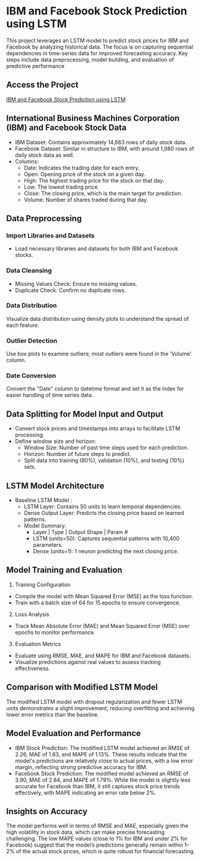 # IBM and Facebook Stock Prediction using LSTM
This project leverages an LSTM model to predict stock prices for IBM and Facebook by analyzing historical data. 
The focus is on capturing sequential dependencies in time-series data for improved forecasting accuracy. Key steps include data preprocessing, model building, and evaluation of predictive performance

## Access the Project
[IBM and Facebook Stock Prediction using LSTM](https://colab.research.google.com/drive/12f44JQHXEqdZugxM_URas3coyr70HwxR?usp=sharing)

## International Business Machines Corporation (IBM) and Facebook Stock Data
- IBM Dataset: Contains approximately 14,663 rows of daily stock data.
- Facebook Dataset: Similar in structure to IBM, with around 1,980 rows of daily stock data as well.
- Columns:
  - Date: Indicates the trading date for each entry.
  - Open: Opening price of the stock on a given day.
  - High: The highest trading price for the stock on that day.
  - Low: The lowest trading price.
  - Close: The closing price, which is the main target for prediction.
  - Volume: Number of shares traded during that day.

## Data Preprocessing
### Import Libraries and Datasets
- Load necessary libraries and datasets for both IBM and Facebook stocks.
### Data Cleansing
- Missing Values Check: Ensure no missing values.
- Duplicate Check: Confirm no duplicate rows.
### Data Distribution
Visualize data distribution using density plots to understand the spread of each feature.
### Outlier Detection
Use box plots to examine outliers; most outliers were found in the 'Volume' column.
### Date Conversion
Convert the "Date" column to datetime format and set it as the index for easier handling of time series data.

## Data Splitting for Model Input and Output
- Convert stock prices and timestamps into arrays to facilitate LSTM processing.
- Define window size and horizon:
  - Window Size: Number of past time steps used for each prediction.
  - Horizon: Number of future steps to predict.
  - Split data into training (80%), validation (10%), and testing (10%) sets.

## LSTM Model Architecture
- Baseline LSTM Model :
  - LSTM Layer: Contains 50 units to learn temporal dependencies.
  - Dense Output Layer: Predicts the closing price based on learned patterns.
  - Model Summary:
    - Layer | Type | Output Shape | Param #
    - LSTM (units=50): Captures sequential patterns with 10,400 parameters.
    - Dense (units=1): 1 neuron predicting the next closing price.
   
## Model Training and Evaluation
1. Training Configuration
  - Compile the model with Mean Squared Error (MSE) as the loss function.
  - Train with a batch size of 64 for 15 epochs to ensure convergence.
2. Loss Analysis
  - Track Mean Absolute Error (MAE) and Mean Squared Error (MSE) over epochs to monitor performance.
3. Evaluation Metrics
  - Evaluate using RMSE, MAE, and MAPE for IBM and Facebook datasets.
  - Visualize predictions against real values to assess tracking effectiveness.

## Comparison with Modified LSTM Model
The modified LSTM model with dropout regularization and fewer LSTM units demonstrates a slight improvement, reducing overfitting and achieving lower error metrics than the baseline.

## Model Evaluation and Performance
- IBM Stock Prediction: The modified LSTM model achieved an RMSE of 2.26, MAE of 1.63, and MAPE of 1.13%. These results indicate that the model's predictions are relatively close to actual prices, with a low error margin, reflecting strong predictive accuracy for IBM.
- Facebook Stock Prediction: The modified model achieved an RMSE of 3.90, MAE of 2.84, and MAPE of 1.79%. While the model is slightly less accurate for Facebook than IBM, it still captures stock price trends effectively, with MAPE indicating an error rate below 2%.

## Insights on Accuracy
The model performs well in terms of RMSE and MAE, especially given the high volatility in stock data, which can make precise forecasting challenging. The low MAPE values (close to 1% for IBM and under 2% for Facebook) suggest that the model’s predictions generally remain within 1–2% of the actual stock prices, which is quite robust for financial forecasting.

